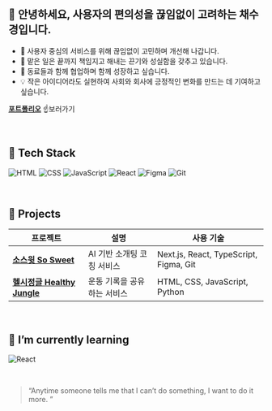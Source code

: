 ## 👋 안녕하세요, 사용자의 편의성을 끊임없이 고려하는 채수경입니다.

- 🎯 사용자 중심의 서비스를 위해 끊임없이 고민하며 개선해 나갑니다.  
- 💪 맡은 일은 끝까지 책임지고 해내는 끈기와 성실함을 갖추고 있습니다. 
- 🤝 동료들과 함께 협업하며 함께 성장하고 싶습니다.  
- 💡 작은 아이디어라도 실현하여 사회와 회사에 긍정적인 변화를 만드는 데 기여하고 싶습니다.
  <br>

**[포트폴리오](https://www.canva.com/design/DAGp9u9Cmh8/YMzcMZlqgcgI5UUnJurtIg/view?utm_content=DAGp9u9Cmh8&utm_campaign=designshare&utm_medium=link2&utm_source=uniquelinks&utlId=h137fa51bf2)**
☝️보러가기

<br>

## 🔧 Tech Stack
![HTML](https://img.shields.io/badge/HTML5-E34F26?style=flat-square&logo=html5&logoColor=white)
![CSS](https://img.shields.io/badge/CSS3-1572B6?style=flat-square&logo=css3&logoColor=white)
![JavaScript](https://img.shields.io/badge/JavaScript-F7DF1E?style=flat-square&logo=javascript&logoColor=black)
![React](https://img.shields.io/badge/React-61DAFB?style=flat-square&logo=react&logoColor=black)
![Figma](https://img.shields.io/badge/Figma-F24E1E?style=flat-square&logo=figma&logoColor=white)
![Git](https://img.shields.io/badge/Git-F05032?style=flat-square&logo=git&logoColor=white)

<br>

## 📁 Projects
| 프로젝트 | 설명 | 사용 기술 |
|----------|------|-----------|
| **[소스윗 So Sweet](https://github.com/dnwls6102/SoSweet)** | AI 기반 소개팅 코칭 서비스 | Next.js, React, TypeScript, Figma, Git |
| **[헬시정글 Healthy Jungle](https://github.com/goplayzig/HealthJungle)** | 운동 기록을 공유하는 서비스 | HTML, CSS, JavaScript, Python |

<br>

## 🌱 I’m currently learning
![React](https://img.shields.io/badge/React-61DAFB?style=flat-square&logo=react&logoColor=black)

<br>

> “Anytime someone tells me that I can’t do something, I want to do it more. ”
